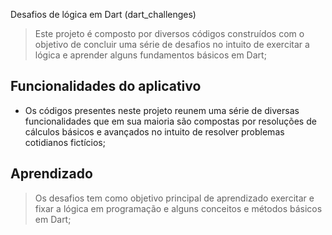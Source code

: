 Desafios de lógica em Dart (dart_challenges)

> Este projeto é composto por diversos códigos construídos com o objetivo de concluir uma série de desafios no intuito de exercitar a lógica e aprender alguns fundamentos básicos em Dart;

## Funcionalidades do aplicativo

- Os códigos presentes neste projeto reunem uma série de diversas funcionalidades que em sua maioria são compostas por resoluções de cálculos básicos e avançados no intuito de resolver problemas cotidianos fictícios;

## Aprendizado

> Os desafios tem como objetivo principal de aprendizado exercitar e fixar a lógica em programação e alguns conceitos e métodos básicos em Dart;
